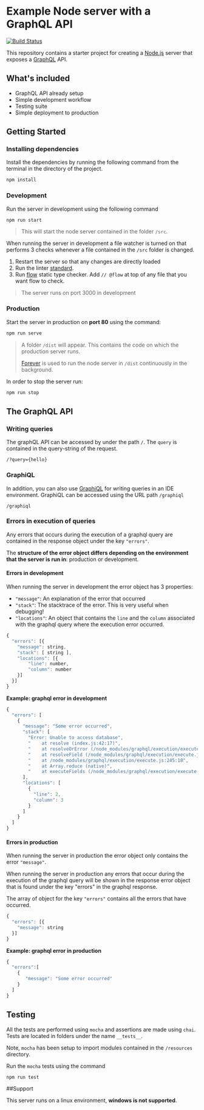 # Example Node server with a GraphQL API

[![Build Status](https://travis-ci.org/HiThereCommunity/example-graphql-server.svg?branch=master)](https://travis-ci.org/HiThereCommunity/example-graphql-server)

This repository contains a starter project for creating a [Node.js](https://nodejs.org/en/) server that exposes a [GraphQL](http://graphql.org/) API.


## What's included

- GraphQL API already setup
- Simple development workflow
- Testing suite
- Simple deployment to production

## Getting Started

### Installing dependencies
Install the dependencies by running the following command from the terminal in the directory of the project.

```sh
npm install
```

### Development

Run the server in development using the following command

```sh
npm run start
```

> This will start the node server contained in the folder `/src`.

When running the server in development a file watcher is turned on that performs 3 checks whenever a file contained in the `/src` folder is changed.

1. Restart the server so that any changes are directly loaded
2. Run the linter [standard](http://standardjs.com/).
3. Run [flow](https://flowtype.org/) static type checker. Add `// @flow` at top of any file that you want flow to check.

> The server runs on port 3000 in development

### Production

Start the server in production on **port 80** using the command:

```sh
npm run serve
```
 
> A folder `/dist` will appear. This contains the code on which the production server runs.
> 
> [Forever](https://github.com/foreverjs/forever) is used to run the node server in `/dist` continuously in the background.

In order to stop the server run:

```sh
npm run stop
```

## The GraphQL API

### Writing queries
The graphQL API can be accessed by under the path `/`. The `query` is contained in the query-string
of the request.

```
/?query={hello}
```

### GraphiQL

In addition, you can also use [GraphiQL](https://github.com/graphql/graphiql) for
 writing queries in an IDE environment. GraphiQL can be accessed using the URL path `/graphiql`

 ```
/graphiql
 ```

### Errors in execution of queries

Any errors that occurs during the execution of a graphql query are contained in the response object under the key `"errors"`.

The **structure of the error object differs depending on the environment that the server is run in**: production or development.

#### Errors in development

When running the server in development the error object has 3 properties: 

* `"message"`: An explanation of the error that occurred
* `"stack"`: The stacktrace of the error. This is very useful when debugging!
* `"locations"`: An object that contains the `line` and the `column` associated with the graphql query where the execution error occurred.

```js
{
  "errors": [{
  	"message": string,
  	"stack": [ string ],
  	"locations": [{
  		"line": number,
  		"column": number
  	}]
  }]
}
```

**Example: graphql error in development** 

```js
{
  "errors": [
    {
      "message": "Some error occurred",
      "stack": [
        "Error: Unable to access database",
        "    at resolve (index.js:42:17)",
        "    at resolveOrError (/node_modules/graphql/execution/execute.js:447:12)",
        "    at resolveField (/node_modules/graphql/execution/execute.js:438:16)",
        "    at /node_modules/graphql/execution/execute.js:245:18",
        "    at Array.reduce (native)",
        "    at executeFields (/node_modules/graphql/execution/execute.js:242:42)"
      ],
      "locations": [
        {
          "line": 2,
          "column": 3
        }
      ]
    }
  ]
}
```

#### Errors in production

When running the server in production the error object only contains the error `"message"`.

When running the server in production any errors that occur during the execution of the graphql query will be shown in the response error object that is found under the key "errors" in the graphql response.

The array of object for the key `"errors"` contains all the errors that have occurred. 

```js
{
  "errors": [{
    "message": string		
  }]
}
```

**Example: graphql error in production**

```js
{
  "errors":[
    {
       "message": "Some error occurred"
    }
  ]
}
```

## Testing

All the tests are performed using `mocha` and assertions are made using `chai`. Tests are located in folders
under the name `__tests__`.

Note, `mocha` has been setup to import modules contained in the `/resources` directory.


Run the `mocha` tests using the command

```sh
npm run test
```

##Support

This server runs on a linux environment, **windows is not supported**.
